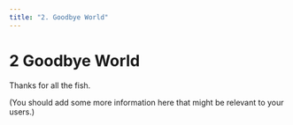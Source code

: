 ```yaml
---
title: "2. Goodbye World"
---
```


# **2** Goodbye World

Thanks for all the fish.

(You should add some more information here that might be relevant to your users.)